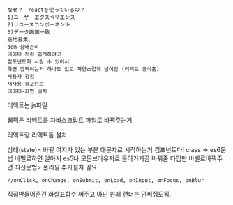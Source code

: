 ```
なぜ？　reactを使っているの？
1)ユーザーエクスペリエンス
2)リユースコンポーネント
3)データ画面一致
意地募集、
dom 상태관리
데이터 처리 쉽게하려고
컴포넌트화 시킬 수 있어서
화면 깜빡이는거 하나도 없고 자연스럽게 넘어감 (리액트 공식홈)
사용자 경험
재사용 컴포넌트
데이터-화면 일치
```

리액트는 js파일

웹팩은 리액트를 자바스크립트 파일로 바꿔주는거

리액트랑 리액트돔 설치

상태(state)= 바뀔 여지가 있는 부분
대문자로 시작하는거 컴포넌트다!
class => es6문법
바벨로하면 알아서 es5나 모든브라우저로 돌아가게끔 바꿔줌 타입만 바벨로바꿔주면
최신문법> 풀리필 추가설치 필요

`//onClick, onChange, onSubmit, onLoad, onInput, onFocus, onBlur`

직접만들어준건 화살표함수 써주고
아닌 원래 랜더는 안써줘도됨.

